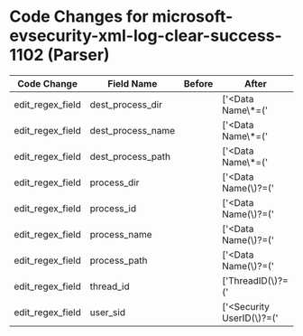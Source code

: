 # Code Changes for microsoft-evsecurity-xml-log-clear-success-1102 (Parser)

| Code Change | Field Name | Before | After |
|-------------|------------|--------|-------|
| edit_regex_field | dest_process_dir |  | ['<Data Name\\*=(\'|")TargetProcessName(\'|")>({dest_process_path}({dest_process_dir}[^<>]*?[\\\/]+)?({dest_process_name}[^<>\\\/]+))</Data>'] |
| edit_regex_field | dest_process_name |  | ['<Data Name\\*=(\'|")TargetProcessName(\'|")>({dest_process_path}({dest_process_dir}[^<>]*?[\\\/]+)?({dest_process_name}[^<>\\\/]+))</Data>'] |
| edit_regex_field | dest_process_path |  | ['<Data Name\\*=(\'|")TargetProcessName(\'|")>({dest_process_path}({dest_process_dir}[^<>]*?[\\\/]+)?({dest_process_name}[^<>\\\/]+))</Data>'] |
| edit_regex_field | process_dir |  | ['<Data Name(\\)?=(\'|")ProcessName(\'|")>({process_path}({process_dir}[^<>]*?[\\\/]+)?({process_name}[^<>\\\/]+))</Data>'] |
| edit_regex_field | process_id |  | ['<Data Name(\\)?=(\'|")ProcessId(\'|")>({process_id}[^<]+?)\s*</Data>', '<Execution ProcessID(\\)?=(\'|")({process_id}[^"\']+)'] |
| edit_regex_field | process_name |  | ['<Data Name(\\)?=(\'|")ProcessName(\'|")>({process_path}({process_dir}[^<>]*?[\\\/]+)?({process_name}[^<>\\\/]+))</Data>', '<Message>Process (\'|")?({process_name}[^\s\']+)'] |
| edit_regex_field | process_path |  | ['<Data Name(\\)?=(\'|")ProcessName(\'|")>({process_path}({process_dir}[^<>]*?[\\\/]+)?({process_name}[^<>\\\/]+))</Data>'] |
| edit_regex_field | thread_id |  | ['ThreadID(\\)?=(\'|")({thread_id}\d+)'] |
| edit_regex_field | user_sid |  | ['<Security UserID(\\)?=(\'|")({user_sid}[^\'"]+)', 'Security ID:\s*({user_sid}[^\s:]+)', 'Security ID:\s*({user_sid}\S+)\s+Account Name:'] |